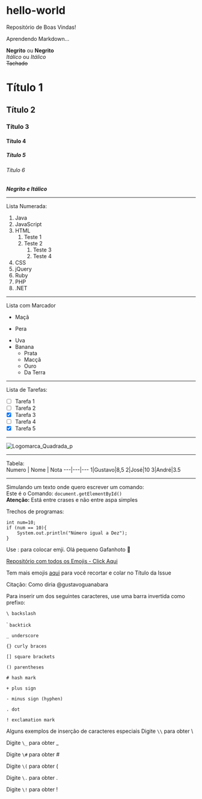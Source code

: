 # hello-world  
Repositório de Boas Vindas!  

Aprendendo Markdown...
  
**Negrito** ou __Negrito__  
*Itálico* ou _Itálico_  
~~Tachado~~  
# Título 1  
## Título 2  
### Título 3  
#### Título 4  
##### Título 5  
###### Título 6  
**_Negrito e Itálico_**  
***
Lista Numerada:  
1. Java  
1. JavaScript  
1. HTML  
   1. Teste 1
   1. Teste 2  
      1. Teste 3
      1. Teste 4
1. CSS  
8. jQuery  
99. Ruby  
0. PHP  
2. .NET  
---
Lista com Marcador  
- Maçã  
* Pera
- Uva
- Banana  
   - Prata
   * Macçã
   * Ouro
   - Da Terra  
---
Lista de Tarefas:
- [ ] Tarefa 1  
- [ ] Tarefa 2  
- [x] Tarefa 3
- [ ] Tarefa 4
- [X] Tarefa 5  
---
![Logomarca_Quadrada_p](https://user-images.githubusercontent.com/66010586/112736308-8eaf7e00-8f30-11eb-822d-29308176dca0.jpg)  

---

Tabela:   
Numero | Nome | Nota
---|---|---
1|Gustavo|8,5
2|José|10
3|André|3.5

---

Simulando um texto onde quero escrever um comando:  
Este é o Comando: `document.getElementById()`  
**Atenção:** Está entre crases e não entre aspa simples  

Trechos de programas:  

```
int num=10;
if (num == 10){
    System.out.println("Número igual a Dez");
}
```  
Use : para colocar emji.
Olá pequeno Gafanhoto 🖖  

[Repositório com todos os Emojis - Click Aqui ](https://github.com/ikatyang/emoji-cheat-sheet)  

Tem mais emojis [aqui](https://emojipedia.org/) para você recortar e colar no Título da Issue  

Citação: Como diria @gustavoguanabara

Para inserir um dos seguintes caracteres, use uma barra invertida como prefixo:

```\ backslash ```

\` `backtick`

```_ underscore ```

```{} curly braces ```

```[] square brackets ```

```() parentheses ```

```# hash mark ```

```+ plus sign ```

```- minus sign (hyphen) ```

```. dot ```

```! exclamation mark ```

Alguns exemplos de inserção de caracteres especiais
Digite ```\\``` para obter \\

Digite ```\_``` para obter _

Digite ```\#``` para obter \#

Digite ```\(``` para obter \(

Digite ```\.``` para obter \.

Digite ```\!``` para obter \!
